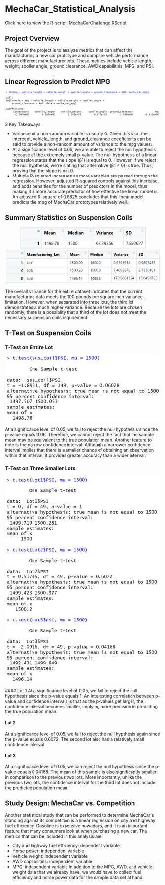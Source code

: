 # MechaCar_Statistical_Analysis
Click here to view the R-script: [MechaCarChallenge.RScript](https://github.com/caseychen3605/MechaCar_Statistical_Analysis/blob/main/MechaCarChallenge.R)

## Project Overview
The goal of the project is to analyze metrics that can affect the manufacturing a new car prototype and compare vehicle performance across different manufacturer lots. These metrics include vehicle length, weight, spoiler angle, ground clearance, AWD capabilities, MPG, and PSI.

## Linear Regression to Predict MPG
![Linear Regression](https://github.com/morriscomia/MechaCarChallenge/blob/main/Resources/linear_regression.png)

3 Key Takeaways:
* Variance of a non-random variable is usually 0. Given this fact, the intercept, vehicle_length, and ground_clearance coeeficients can be said to provide a non-random amount of variance to the mpg values. 
* At a significance level of 0.05, we are able to reject the null hypothesis because of the extremely small p-value. The null hypothesis of a linear regression states that the slope (β1) is equal to 0. However, if we reject the null hypthesis, we're stating that alternative (β1 ≠ 0) is true. Thus, proving that the slope is not 0.
* Multiple R-squared increases as more variables are passed through the regression. However, adjusted R-squared controls against this increase, and adds penalties for the number of predictors in the model, thus making it a more accurate predictor of how effective the linear model is. An adjusted R-square of 0.6825 concludes that this linear model predicts the mpg of MechaCar prototypes relatively well.


## Summary Statistics on Suspension Coils
<p align="center">
<img src = "https://github.com/morriscomia/MechaCarChallenge/blob/main/Resources/total_summary_table.png" width="410" height="70"/>
<img src = "https://github.com/morriscomia/MechaCarChallenge/blob/main/Resources/lot_summary_table.png" width="500" height="110"/>
</p>

The overall variance for the entire dataset indicates that the current manufacturing data meets the 100 pounds per square inch variance limitation. However, when separated into three lots, the third lot demonstrates a much higher variance. Because the lots are chosen randomly, there is a possiblity that a third of the lot does not meet the necessary suspension coils requirement.


## T-Test on Suspension Coils
### T-Test on Entire Lot
<p align="center">
<img src="https://github.com/caseychen3605/MechaCar_Statistical_Analysis/blob/main/Resources/t-test.PNG">
</p>
At a significance level of 0.05, we fail to reject the null hypothesis since the p-value equals 0.06. Therefore, we cannot reject the fact that the sample mean may be equivalent to the true population mean. Another feature to note is the narrow confidence interval. Although a narrower confidence interval implies that there is a smaller chance of obtaining an observation within that interval, it provides greater accuracy than a wider interval.

### T-Test on Three Smaller Lots
<p align="center">
<img src="https://github.com/morriscomia/MechaCarChallenge/blob/main/Resources/lots_t_test.png">
</p>
#### Lot 1
At a significance level of 0.05, we fail to reject the null hypothesis since the p-value equals 1. An interesting correlation between p-value and confidence intervals is that as the p-values get larger, the confidence interval becomes smaller, implying more precision in predicting the true population mean.

#### Lot 2
At a significance level of 0.05, we fail to reject the null hypthesis again since the p-value equals 0.6072. The second lot also has a relatively small confidence interval.

#### Lot 3
At a significance level of 0.05, we can reject the null hypothesis since the p-value equals 0.04168. The mean of this sample is also significantly smaller in comparison to the previous two lots. More importantly, unlike the previous two lots, the confidence interval for the third lot does not include the predicted population mean.


## Study Design: MechaCar vs. Competition
Another statistical study that can be performed to determine MechaCar's standing against its competition is a linear regression on city and highway fuel efficiency. Gasoline is expensive nowadays, and it is an important feature that many consumers look at when purchasing a new car. The metrics that can be included in this analysis are:
* City and highway fuel efficiency: dependent variable
* Horse power: independent variable
* Vehicle weight: independent variable
* AWD capabilities: independent variable
* MPG: independent variable
In addition to the MPG, AWD, and vehicle weight data that we already have, we would have to collect fuel efficiency and horse power data for the sample data set at hand.
